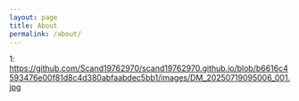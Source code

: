 ```yaml
---
layout: page
title: About
permalink: /about/
---
```

1: https://github.com/Scand19762970/scand19762970.github.io/blob/b6616c4593476e00f81d8c4d380abfaabdec5bb1/images/DM_20250719095006_001.jpg

